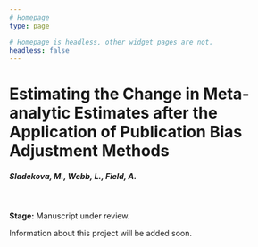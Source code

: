 ```yaml
---
# Homepage
type: page

# Homepage is headless, other widget pages are not.
headless: false
---
```


# Estimating the Change in Meta-analytic Estimates after the Application of Publication Bias Adjustment Methods
##### Sladekova, M., Webb, L., Field, A. 

</br>

**Stage:** Manuscript under review.

Information about this project will be added soon.  
